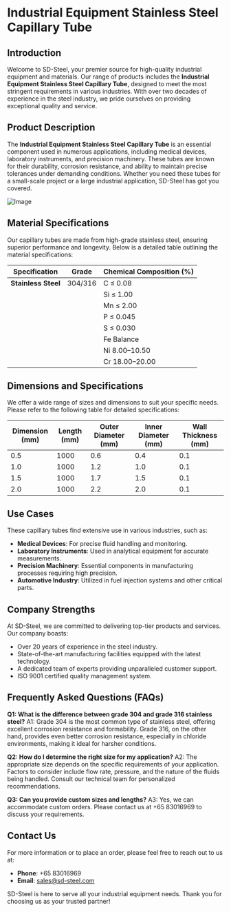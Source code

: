 # Industrial Equipment Stainless Steel Capillary Tube

## Introduction

Welcome to SD-Steel, your premier source for high-quality industrial equipment and materials. Our range of products includes the **Industrial Equipment Stainless Steel Capillary Tube**, designed to meet the most stringent requirements in various industries. With over two decades of experience in the steel industry, we pride ourselves on providing exceptional quality and service.

## Product Description

The **Industrial Equipment Stainless Steel Capillary Tube** is an essential component used in numerous applications, including medical devices, laboratory instruments, and precision machinery. These tubes are known for their durability, corrosion resistance, and ability to maintain precise tolerances under demanding conditions. Whether you need these tubes for a small-scale project or a large industrial application, SD-Steel has got you covered.

![Image](https://github.com/user-attachments/assets/2567258e-e124-4816-932d-1809bd27ef0b)

## Material Specifications

Our capillary tubes are made from high-grade stainless steel, ensuring superior performance and longevity. Below is a detailed table outlining the material specifications:

| Specification       | Grade        | Chemical Composition (%) |
|---------------------|--------------|-------------------------|
| **Stainless Steel** | 304/316      | C ≤ 0.08                |
|                     |              | Si ≤ 1.00               |
|                     |              | Mn ≤ 2.00               |
|                     |              | P ≤ 0.045               |
|                     |              | S ≤ 0.030               |
|                     |              | Fe Balance              |
|                     |              | Ni 8.00–10.50           |
|                     |              | Cr 18.00–20.00          |

## Dimensions and Specifications

We offer a wide range of sizes and dimensions to suit your specific needs. Please refer to the following table for detailed specifications:

| Dimension (mm) | Length (mm) | Outer Diameter (mm) | Inner Diameter (mm) | Wall Thickness (mm) |
|----------------|-------------|---------------------|---------------------|---------------------|
| 0.5            | 1000        | 0.6                 | 0.4                 | 0.1                 |
| 1.0            | 1000        | 1.2                 | 1.0                 | 0.1                 |
| 1.5            | 1000        | 1.7                 | 1.5                 | 0.1                 |
| 2.0            | 1000        | 2.2                 | 2.0                 | 0.1                 |

## Use Cases

These capillary tubes find extensive use in various industries, such as:
- **Medical Devices**: For precise fluid handling and monitoring.
- **Laboratory Instruments**: Used in analytical equipment for accurate measurements.
- **Precision Machinery**: Essential components in manufacturing processes requiring high precision.
- **Automotive Industry**: Utilized in fuel injection systems and other critical parts.

## Company Strengths

At SD-Steel, we are committed to delivering top-tier products and services. Our company boasts:
- Over 20 years of experience in the steel industry.
- State-of-the-art manufacturing facilities equipped with the latest technology.
- A dedicated team of experts providing unparalleled customer support.
- ISO 9001 certified quality management system.

## Frequently Asked Questions (FAQs)

**Q1: What is the difference between grade 304 and grade 316 stainless steel?**
A1: Grade 304 is the most common type of stainless steel, offering excellent corrosion resistance and formability. Grade 316, on the other hand, provides even better corrosion resistance, especially in chloride environments, making it ideal for harsher conditions.

**Q2: How do I determine the right size for my application?**
A2: The appropriate size depends on the specific requirements of your application. Factors to consider include flow rate, pressure, and the nature of the fluids being handled. Consult our technical team for personalized recommendations.

**Q3: Can you provide custom sizes and lengths?**
A3: Yes, we can accommodate custom orders. Please contact us at +65 83016969 to discuss your requirements.

## Contact Us

For more information or to place an order, please feel free to reach out to us at:
- **Phone**: +65 83016969
- **Email**: sales@sd-steel.com

SD-Steel is here to serve all your industrial equipment needs. Thank you for choosing us as your trusted partner!